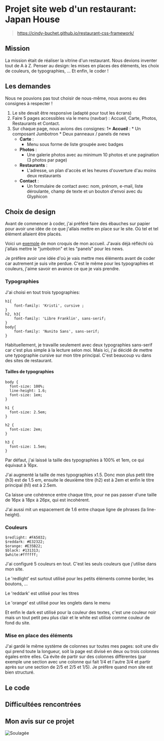 # Projet site web d'un restaurant: Japan House
> https://cindy-buchet.github.io/restaurant-css-framework/

## Mission

La mission était de réaliser la vitrine d'un restaurant. Nous devions inventer tout de A à Z. Penser au design: les mises en places des éléments, les choix de couleurs, de typographies, ... Et enfin, le coder !

## Les demandes

Nous ne pouvions pas tout choisir de nous-même, nous avons eu des consignes à respecter ! 
1. Le site devait être responsive (adapté pour tout les écrans)
2. Faire 5 pages accessibles via le menu (navbar) : Accueil, Carte, Photos, Restaurants et Contact.
3. Sur chaque page, nous avions des consignes:
    1* **Accueil** : 
        * Un composant Jumbotron
        * Deux panneaux / panels de news
    * **Carte** :
        * Menu sous forme de liste groupée avec badges
    * **Photos** : 
        * Une galerie photos avec au minimum 10 photos et une pagination (3 photos par page)
    * **Restaurants** :
        * L'adresse, un plan d'accès et les heures d'ouverture d'au moins deux restaurants
    * **Contact** :
        * Un formulaire de contact avec: nom, prénom, e-mail, liste déroulante, champ de texte et un bouton d'envoi avec du Glyphicon

## Choix de design

Avant de commencer à coder, j'ai préféré faire des ébauches sur papier pour avoir une idée de ce que j'allais mettre en place sur le site. Où tel et tel élément allaient être placés.

Voici un [exemple](https://image.noelshack.com/fichiers/2019/21/1/1558359307-60708161-2445777315485120-229780776105803776-n.jpg) de mon croquis de mon accueil. J'avais déjà réfléchi où j'allais mettre le "jumbotron" et les "panels" pour les news. 

Je préfère avoir une idée d'où je vais mettre mes éléments avant de coder car autrement je suis vite perdue. C'est le même pour les typographies et couleurs, j'aime savoir en avance ce que je vais prendre.

### Typographies
J'ai choisi en tout trois typographies:
```
h1{
    font-family: 'Kristi', cursive ;
}
h2, h3{
    font-family: 'Libre Franklin', sans-serif;
}
body{
    font-family: 'Nunito Sans', sans-serif;
}
```
Habituellement, je travaille seulement avec deux typographies sans-serif car c'est plus simple à la lecture selon moi. Mais ici, j'ai décidé de mettre une typographie cursive sur mon titre principal. C'est beaucoup vu dans des sites de restaurant.

#### Tailles de typographies
```
body {
  font-size: 100%;
  line-height: 1.6;
  font-size: 1em;
}

h1 {
  font-size: 2.5em;
}

h2 {
  font-size: 2em;
}

h3 {
  font-size: 1.5em;
}
```
Par défaut, j'ai laissé la taille des typographies à 100% et 1em, ce qui équivaut à 16px.

J'ai augmenté la taille de mes typographies x1.5. Donc mon plus petit titre (h3) est de 1.5 em, ensuite le deuxième titre (h2) est à 2em et enfin le titre principal (h1) est à 2.5em. 

Ca laisse une cohérence entre chaque titre, pour ne pas passer d'une taille de 16px à 18px à 26px, qui est incohérent. 

J'ai aussi mit un espacement de 1.6 entre chaque ligne de phrases (la line-height).
### Couleurs
```
$redlight: #FA5032;
$reddark: #E32322;
$orange: #E35B22;
$black: #131313;
$white:#ffffff;
```
J'ai configuré 5 couleurs en tout. C'est les seuls couleurs que j'utilise dans mon site.

Le 'redlight' est surtout utilisé pour les petits éléments comme border, les boutons, ...

Le 'reddark' est utilisé pour les titres

Le 'orange' est utilisé pour les onglets dans le menu

Et enfin le dark est utilisé pour la couleur des textes, c'est une couleur noir mais un tout petit peu plus clair et le white est utilisé comme couleur de fond du site.

### Mise en place des éléments
J'ai gardé le même système de colonnes sur toutes mes pages: soit une div qui prend toute la longueur, soit la page est divisé en deux ou trois colonnes égales entre elles. Ca évite de partir sur des colonnes différentes (par exemple une section avec une colonne qui fait 1/4 et l'autre 3/4 et partir après sur une section de 2/5 et 2/5 et 1/5). Je préfère quand mon site est bien structuré.

## Le code

## Difficultées rencontrées

## Mon avis sur ce projet

![Soulagée](https://i.giphy.com/media/JMV7IKoqzxlrW/giphy.webp)